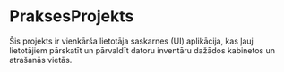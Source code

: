 # PraksesProjekts
Šis projekts ir vienkārša lietotāja saskarnes (UI) aplikācija, kas ļauj lietotājiem pārskatīt un pārvaldīt datoru inventāru dažādos kabinetos un atrašanās vietās.
